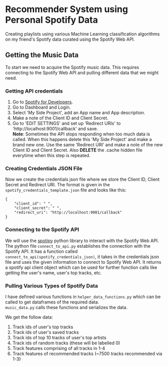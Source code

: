 # Recommender System using Personal Spotify Data
Creating playlists using various Machine Learning classification algorithms on my friend's Spotify data curated using the Spotify Web API.

## Getting the Music Data
To start we need to acquire the Spotify music data. This requires connecting to the Spotify Web API and pulling different data that we might need.
### Getting API credentials
1. Go to [Spotify for Developers](https://developer.spotify.com/).
2. Go to Dashboard and Login.
3. Select 'My Side Project', add an App name and App description.
4. Make a note of the Client ID and Client Secret.
5. Go to 'EDIT SETTINGS' and set up 'Redirect URIs' to 'http://localhost:9001/callback' and save.  
**Note**: Sometimes the API stops responding when too much data is called. When this happens delete this 'My Side Project' and make a brand new one. Use the same 'Redirect URI' and make a note of the new Client ID and Client Secret. Also **DELETE** the .cache hidden file everytime when this step is repeated.

### Creating Credentials JSON File
Now we create the credentials json file where we store the Client ID, Client Secret and Redirect URI. The format is given in the ```spotify_credentials_template.json``` file and looks like this:
```
{
    "client_id": " ",
    "client_secret": " ",
    "redirect_uri": "http://localhost:9001/callback"
}
```
### Connecting to the Spotify API
We will use the [spotipy](https://spotipy.readthedocs.io/en/2.18.0/) python library to interact with the Spotify Web API.  
The python file ```connect_to_api.py``` establishes the connection with the Spotify API. It has a function called ```connect_to_api(spotify_credentials_json)```, it takes in the credentials json file and uses the given information to connect to Spotify Web API. It returns a spotify api client object which can be used for further function calls like getting the user's name, user's top tracks, etc.

### Pulling Various Types of Spotify Data
I have defined various functions in ```helper_data_functions.py``` which can be called to get dataframes of the required data.  
```music_data.py``` calls these functions and serializes the data.  

We get the follow data:
1. Track ids of user's top tracks
2. Track ids of user's saved tracks
3. Track ids of top 10 tracks of user's top artists
4. Track ids of random tracks (these will be labelled 0)
5. Track features comprising of all tracks in 1-4
6. Track features of recommended tracks (~7500 tracks recommended via 1-3)
